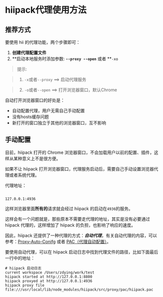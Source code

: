 # hiipack代理使用方法

## 推荐方式

要使用 hii 的代理功能，两个步骤即可：

1. **创建代理配置文件**
2. **启动本地服务时添加参数: **`--proxy --open`** 或者 **`-xo`

> 提示:

> 1. `-x`或者`--proxy` ==&gt; 启动代理服务

> 2. `-o`或者`--open` ==&gt; 打开浏览器窗口，默认Chrome

自动打开浏览器窗口的好处是：

* 自动配置代理，用户无需自己手动配置
* 没有hosts缓存问题
* 新打开的窗口独立于其他的浏览器窗口，互不影响

## 手动配置

目前，hiipack 打开的 Chrome 浏览器窗口，不会加载用户以前的配置、插件，这样从某种意义上不是很方便。

如果不让 hiipack 打开浏览器窗口，代理服务启动后，需要自己手动设置浏览器代理或者系统代理。

代理地址：

```

127.0.0.1:4936

```

这样浏览器里面**所有的**请求就会经过 hiipack 的启动在`4936`的服务。

这样会有一个问题就是，那些原本不需要走代理的地址，其实是没有必要通过 hiipack 代理的，这样增加了 hiipack 的负担，也影响了响应的速度。

因此，hiipack 还提供了一种代理的方式：_**自动代理**_，有关自动代理的内容，可以参考：[Proxy-Auto-Conifg](https://en.wikipedia.org/wiki/Proxy_auto-config) 或者 [PAC（代理自动配置）](http://baike.baidu.com/item/PAC/16292100)。

要使用自动代理，可以在 hiipack 启动日志中找到代理文件的路径，比如下面最后一行中的地址：

```
# hiipack 启动日志
current workspace /Users/zdying/work/test
hiipack started at http://127.0.0.1:8800
hiipack proxyed at http://127.0.0.1:4936
hiipack proxy file file:///usr/local/lib/node_modules/hiipack/src/proxy/pac/hiipack.pac
```

